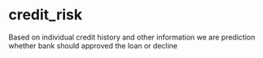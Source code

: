 # credit_risk
Based on individual credit history and other information we are prediction whether bank should approved the loan or decline
